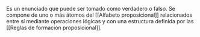 Es un enunciado que puede ser tomado como verdadero o falso. Se compone de uno o más átomos del [[Alfabeto proposicional]] relacionados entre sí mediante operaciones lógicas y con una estructura definida por las [[Reglas de formación proposicional]].